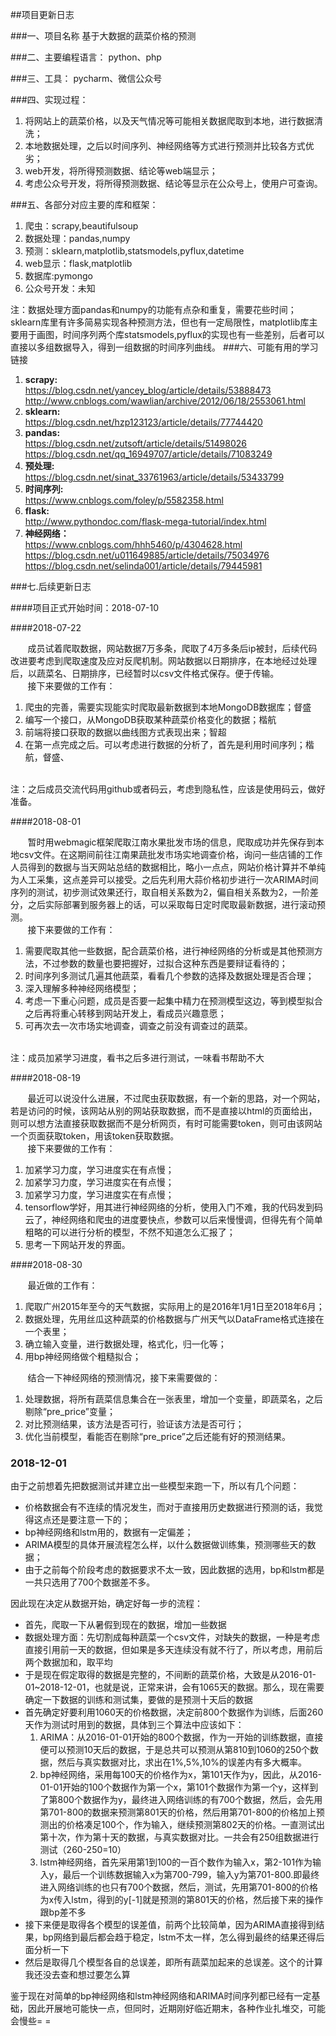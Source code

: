 ##项目更新日志

###一、项目名称
基于大数据的蔬菜价格的预测

###二、主要编程语言：
python、php

###三、工具：
pycharm、微信公众号

###四、实现过程：
1. 将网站上的蔬菜价格，以及天气情况等可能相关数据爬取到本地，进行数据清洗；
2. 本地数据处理，之后以时间序列、神经网络等方式进行预测并比较各方式优劣；
3. web开发，将所得预测数据、结论等web端显示；
4. 考虑公众号开发，将所得预测数据、结论等显示在公众号上，使用户可查询。

###五、各部分对应主要的库和框架：
1. 爬虫：scrapy,beautifulsoup
2. 数据处理：pandas,numpy
3. 预测：sklearn,matplotlib,statsmodels,pyflux,datetime
4. web显示：flask,matplotlib
5. 数据库:pymongo
6. 公众号开发：未知

注：数据处理方面pandas和numpy的功能有点杂和重复，需要花些时间；sklearn库里有许多简易实现各种预测方法，但也有一定局限性，matplotlib库主要用于画图，时间序列两个库statsmodels,pyflux的实现也有一些差别，后者可以直接以多组数据导入，得到一组数据的时间序列曲线。
###六、可能有用的学习链接
1. <b>scrapy:</b></br>
    https://blog.csdn.net/yancey_blog/article/details/53888473 </br>
    http://www.cnblogs.com/wawlian/archive/2012/06/18/2553061.html
2. <b>sklearn:</b></br>https://blog.csdn.net/hzp123123/article/details/77744420
3. <b>pandas:</b></br>
    https://blog.csdn.net/zutsoft/article/details/51498026</br>
    https://blog.csdn.net/qq_16949707/article/details/71083249
4. <b>预处理:</b></br>
    https://blog.csdn.net/sinat_33761963/article/details/53433799
5. <b>时间序列:</b></br>
    https://www.cnblogs.com/foley/p/5582358.html
6. <b>flask:</b></br>
    http://www.pythondoc.com/flask-mega-tutorial/index.html
7. <b>神经网络：</b></br>
    https://www.cnblogs.com/hhh5460/p/4304628.html</br>
    https://blog.csdn.net/u011649885/article/details/75034976</br>
    https://blog.csdn.net/selinda001/article/details/79445981

###七.后续更新日志

####项目正式开始时间：2018-07-10

####2018-07-22
    
&nbsp;&nbsp;&nbsp;&nbsp;&nbsp;&nbsp;&nbsp;成员试着爬取数据，网站数据7万多条，爬取了4万多条后ip被封，后续代码改进要考虑到爬取速度及应对反爬机制。网站数据以日期排序，在本地经过处理后，以蔬菜名、日期排序，已经暂时以csv文件格式保存。便于传输。
</br>&nbsp;&nbsp;&nbsp;&nbsp;&nbsp;&nbsp;&nbsp;接下来要做的工作有：

1. 爬虫的完善，需要实现能实时爬取最新数据到本地MongoDB数据库；督盛
2. 编写一个接口，从MongoDB获取某种蔬菜价格变化的数据；楷航
3. 前端将接口获取的数据以曲线图方式表现出来；智超
4. 在第一点完成之后。可以考虑进行数据的分析了，首先是利用时间序列；楷航，督盛、

</br>注：之后成员交流代码用github或者码云，考虑到隐私性，应该是使用码云，做好准备。

####2018-08-01

&nbsp;&nbsp;&nbsp;&nbsp;&nbsp;&nbsp;&nbsp;暂时用webmagic框架爬取江南水果批发市场的信息，爬取成功并先保存到本地csv文件。在这期间前往江南果蔬批发市场实地调查价格，询问一些店铺的工作人员得到的数据与当天网站总结的数据相比，略小一点点，网站价格计算并不单纯为人工采集，这点差异可以接受。之后先利用大蒜价格初步进行一次ARIMA时间序列的测试，初步测试效果还行，取自相关系数为2，偏自相关系数为2，一阶差分，之后实际部署到服务器上的话，可以采取每日定时爬取最新数据，进行滚动预测。
</br>&nbsp;&nbsp;&nbsp;&nbsp;&nbsp;&nbsp;&nbsp;接下来要做的工作有：

1. 需要爬取其他一些数据，配合蔬菜价格，进行神经网络的分析或是其他预测方法，不过参数的数量也要把握好，过拟合这种东西是要辩证看待的；
2. 时间序列多测试几遍其他蔬菜，看看几个参数的选择及数据处理是否合理；
3. 深入理解多种神经网络模型；
4. 考虑一下重心问题，成员是否要一起集中精力在预测模型这边，等到模型拟合之后再将重心转移到网站开发上，看成员兴趣意愿；
5. 可再次去一次市场实地调查，调查之前没有调查过的蔬菜。 

</br>注：成员加紧学习进度，看书之后多进行测试，一味看书帮助不大

####2018-08-19

&nbsp;&nbsp;&nbsp;&nbsp;&nbsp;&nbsp;&nbsp;最近可以说没什么进展，不过爬虫获取数据，有一个新的思路，对一个网站，若是访问的时候，该网站从别的网站获取数据，而不是直接以html的页面给出，则可以想方法直接获取数据而不是分析网页，有时可能需要token，则可由该网站一个页面获取token，用该token获取数据。
</br>&nbsp;&nbsp;&nbsp;&nbsp;&nbsp;&nbsp;&nbsp;接下来要做的工作有：

1. 加紧学习力度，学习进度实在有点慢；
2. 加紧学习力度，学习进度实在有点慢；
3. 加紧学习力度，学习进度实在有点慢；
4. tensorflow学好，用其进行神经网络的分析，使用入门不难，我的代码发到码云了，神经网络和爬虫的进度要快点，参数可以后来慢慢调，但得先有个简单粗略的可以进行分析的模型，不然不知道怎么汇报了；
5. 思考一下网站开发的界面。

####2018-08-30

&nbsp;&nbsp;&nbsp;&nbsp;&nbsp;&nbsp;&nbsp;最近做的工作有：

1. 爬取广州2015年至今的天气数据，实际用上的是2016年1月1日至2018年6月；
2. 数据处理，先用丝瓜这种蔬菜的价格数据与广州天气以DataFrame格式连接在一个表里；
3. 确立输入变量，进行数据处理，格式化，归一化等；
4. 用bp神经网络做个粗糙拟合；

&nbsp;&nbsp;&nbsp;&nbsp;&nbsp;&nbsp;&nbsp;结合一下神经网络的预测情况，接下来需要做的：

1. 处理数据，将所有蔬菜信息集合在一张表里，增加一个变量，即蔬菜名，之后剔除“pre_price”变量；
2. 对比预测结果，该方法是否可行，验证该方法是否可行；
3. 优化当前模型，看能否在剔除“pre_price”之后还能有好的预测结果。

### 2018-12-01

由于之前想着先把数据测试并建立出一些模型来跑一下，所以有几个问题：

- 价格数据会有不连续的情况发生，而对于直接用历史数据进行预测的话，我觉得这点还是要注意一下的；
- bp神经网络和lstm用的，数据有一定偏差；
- ARIMA模型的具体开展流程怎么样，以什么数据做训练集，预测哪些天的数据；
- 由于之前每个阶段考虑的数据要求不太一致，因此数据的选用，bp和lstm都是一共只选用了700个数据差不多。

因此现在决定从数据开始，确定好每一步的流程：

- 首先，爬取一下从暑假到现在的数据，增加一些数据
- 数据处理方面：先切割成每种蔬菜一个csv文件，对缺失的数据，一种是考虑直接引用前一天的数据，但如果是多天连续没有就不行了，所以考虑，用前后两个数据加和，取平均
- 于是现在假定取得的数据是完整的，不间断的蔬菜价格，大致是从2016-01-01~2018-12-01，也就是说，正常来讲，会有1065天的数据。那么，现在需要确定一下数据的训练和测试集，要做的是预测十天后的数据
- 首先确定好要利用1060天的价格数据，决定前800个数据作为训练，后面260天作为测试时用到的数据，具体到三个算法中应该如下：
  1. ARIMA：从2016-01-01开始的800个数据，作为一开始的训练数据，直接便可以预测10天后的数据，于是总共可以预测从第810到1060的250个数据，然后与真实数据对比，求出在1%,5%,10%的误差内有多大概率。
  2. bp神经网络，采用每100天的价格作为x，第101天作为y，因此，从2016-01-01开始的100个数据作为第一个x，第101个数据作为第一个y，这样到了第800个数据作为y，最终进入网络训练的有700个数据，然后，会先用第701-800的数据来预测第801天的价格，然后用第701-800的价格加上预测出的价格凑足100个，作为输入，继续预测第802天的价格。一直测试出第十次，作为第十天的数据，与真实数据对比。一共会有250组数据进行测试（260-250=10）
  3. lstm神经网络，首先采用第1到100的一百个数作为输入x，第2-101作为输入y，最后一个训练数据输入x为第700-799，输入y为第701-800.即最终进入网络训练的也只有700个数据，然后，测试，先用第701-800的价格为x传入lstm，得到的y[-1]就是预测的第801天的价格，然后接下来的操作跟bp差不多
- 接下来便是取得各个模型的误差值，前两个比较简单，因为ARIMA直接得到结果，bp网络到最后都会趋于稳定，lstm不太一样，怎么得到最终的结果还得后面分析一下
- 然后是取得几个模型各自的总误差，即所有蔬菜加起来的总误差。这个的计算我还没去查和想过要怎么算

鉴于现在对简单的bp神经网络和lstm神经网络和ARIMA时间序列都已经有一定基础，因此开展地可能快一点，但同时，近期刚好临近期末，各种作业扎堆交，可能会慢些= =